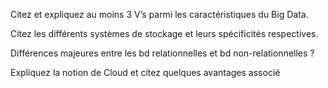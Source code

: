 Citez et expliquez  au moins 3 V’s parmi les caractéristiques du Big Data.



Citez les différents systèmes de stockage et leurs spécificités respectives.



Différences majeures entre les bd relationnelles et bd non-relationnelles ?



Expliquez la notion de Cloud et citez quelques avantages associé
